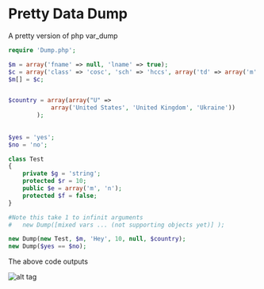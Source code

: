 # Pretty Data Dump
A pretty version of php var_dump

```php
require 'Dump.php';

$m = array('fname' => null, 'lname' => true);
$c = array('class' => 'cosc', 'sch' => 'hccs', array('td' => array('m' => 8.5)));
$m[] = $c;


$country = array(array("U" => 
			array('United States', 'United Kingdom', 'Ukraine'))
		);
			
			
$yes = 'yes';
$no = 'no';

class Test
{
    private $g = 'string';
    protected $r = 10;
    public $e = array('m', 'n');
    protected $f = false;
}

#Note this take 1 to infinit arguments
#   new Dump([mixed vars ... (not supporting objects yet)] );

new Dump(new Test, $m, 'Hey', 10, null, $country);
new Dump($yes == $no);

```
The above code outputs

![alt tag](https://github.com/Ghostff/pretty_data_dump.php/blob/master/SS.png)
